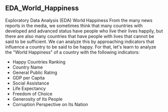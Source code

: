 ## EDA_World_Happiness

Exploratory Data Analysis (EDA) World Happiness 
From the many news reports in the media, we sometimes think that many countries with developed and advanced status have people who live their lives happily, but there are also many countries that have people with lives that cannot be said to be sufficient. We can analyze this by approaching indicators that influence a country to be said to be happy. For that, let's learn to analyze the "World Happiness" of a country with the following indicators:
- Happy Countries Ranking
- Country Name
- General Public Rating
- GDP per Capita
- Social Assistance
- Life Expectancy
- Freedom of Choice
- Generosity of Its People
- Corruption Perspective on Its Nation
